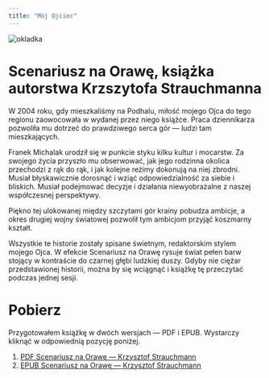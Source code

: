 ```yaml
---
title: "Mój Ojciec"
---
```

<img alt="okladka" src="/zdjecia/okladka.png">

# Scenariusz na Orawę, książka autorstwa Krzszytofa Strauchmanna

W 2004 roku, gdy mieszkaliśmy na Podhalu, miłość mojego Ojca do tego regionu zaowocowała w wydanej przez niego książce. Praca dziennikarza pozwoliła mu dotrzeć do prawdziwego serca gór — ludzi tam mieszkających.

Franek Michalak urodził się w punkcie styku kilku kultur i mocarstw. Za swojego życia przyszło mu obserwować, jak jego rodzinna okolica przechodzi z rąk do rąk, i jak kolejne reżimy dokonują na niej zbrodni. Musiał błyskawicznie dorosnąć i wziąć odpowiedzialność za siebie i bliskich. Musiał podejmować decyzje i działania niewyobrażalne z naszej współczesnej perspektywy.

Piękno tej ulokowanej między szczytami gór krainy pobudza ambicje, a okres drugiej wojny światowej pozwolił tym ambicjom przyjąć koszmarny kształt.

Wszystkie te historie zostały spisane świetnym, redaktorskim stylem mojego Ojca. W efekcie Scenariusz na Orawę rysuje świat pełen barw stojący w kontraście do czarnej głębi ludzkiej duszy. Gdyby nie ciężar przedstawionej historii, można by się wciągnąć i książkę tę przeczytać podczas jednej sesji.

# Pobierz

Przygotowałem książkę w dwóch wersjach — PDF i EPUB. Wystarczy kliknąć w odpowiednią pozycję poniżej.

1. [PDF Scenariusz na Orawę — Krzysztof Strauchmann](/ksiazki/Scenariusz_na_Orawe—Krzysztof_Strauchmann.PDF)
2. [EPUB Scenariusz na Orawę — Krzysztof Strauchmann](/ksiazki/Scenariusz_na_Orawe—Krzysztof_Strauchmann.EPUB)